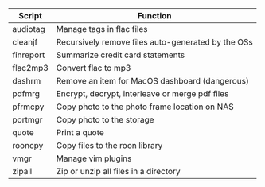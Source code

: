 | Script | Function |
|--------|----------|
|audiotag|Manage tags in flac files|
|cleanjf|Recursively remove files auto-generated by the OSs|
|finreport|Summarize credit card statements|
|flac2mp3|Convert flac to mp3|
|dashrm|Remove an item for MacOS dashboard (dangerous)|
|pdfmrg|Encrypt, decrypt, interleave or merge pdf files|
|pfrmcpy|Copy photo to the photo frame location on NAS|
|portmgr|Copy photo to the storage| 
|quote|Print a quote|
|rooncpy|Copy files to the roon library |
|vmgr|Manage vim plugins|
|zipall|Zip or unzip all files in a directory|
